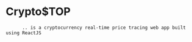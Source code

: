 # Crypto$TOP 

          .. is a cryptocurrency real-time price tracing web app built using ReactJS
